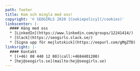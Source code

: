 ```yaml
---
path: footer
title: Kom och mingla med oss!
copyright: '© SEOGIRLS 2020 [Cookiepolicy](/cookies)'
linkscenter: |-
  #### Häng med oss
  * [LinkedIn](https://www.linkedin.com/groups/12241414/)
  * [Slack](https://seogirls.slack.se/)
  * [Signa upp för mejlutskick](https://eepurl.com/gMgZTD)
linksright: |-
  #### Kontakt
  * [(+46) 08 440 12 00](call:+4684401200)
  * [hej@seogirls.se](mailto:hej@seogirls.se)
---
```


